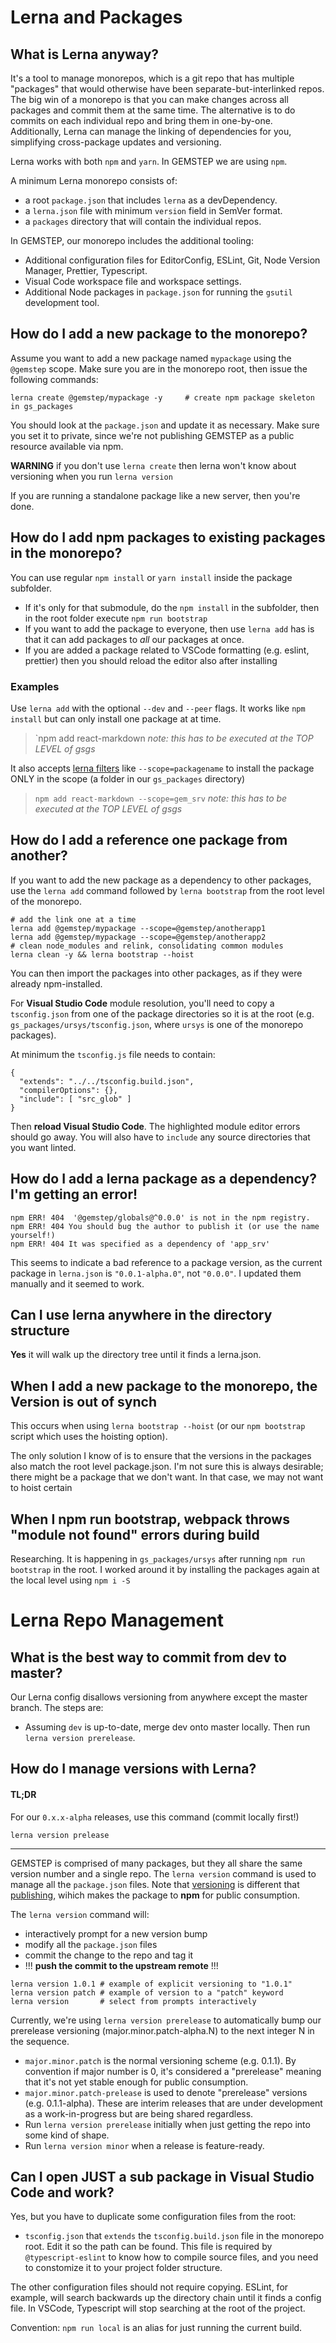 # Lerna and Packages

## What is Lerna anyway?

It's a tool to manage monorepos, which is a git repo that has multiple "packages" that would otherwise have been separate-but-interlinked repos. The big win of a monorepo is that you can make changes across all packages and commit them at the same time. The alternative is to do commits on each individual repo and bring them in one-by-one. Additionally, Lerna can manage the linking of dependencies for you, simplifying cross-package updates and versioning.

Lerna works with both `npm` and `yarn`. In GEMSTEP we are using `npm`. 

A minimum Lerna monorepo consists of:

* a root `package.json` that includes `lerna` as a devDependency. 
* a `lerna.json` file with minimum `version` field in SemVer format.
* a `packages` directory that will contain the individual repos.

In GEMSTEP, our monorepo includes the additional tooling:

* Additional configuration files for EditorConfig, ESLint, Git, Node Version Manager, Prettier, Typescript.
* Visual Code workspace file and workspace settings.
* Additional Node packages in `package.json` for running the `gsutil` development tool.

## How do I add a new package to the monorepo?

Assume you want to add a new package named `mypackage` using the `@gemstep` scope. Make sure you are in the monorepo root, then issue the following commands:

```
lerna create @gemstep/mypackage -y     # create npm package skeleton in gs_packages
```

You should look at the `package.json` and update it as necessary. Make sure you set it to private, since we're not publishing GEMSTEP as a public resource available via npm.

**WARNING** if you don't use `lerna create` then lerna won't know about versioning when you run `lerna version`

If you are running a standalone package like a new server, then you're done. 

## How do I add npm packages to existing packages in the monorepo?

You can use regular `npm install` or `yarn install` inside the package subfolder. 

* If it's only for that submodule, do the `npm install` in the subfolder, then in the root folder execute `npm run bootstrap`
* If you want to add the package to everyone, then use `lerna add` has is that it can add packages to *all* our packages at once.
* If you are added a package related to VSCode formatting (e.g. eslint, prettier) then you should reload the editor also after installing

### Examples

Use `lerna add` with the optional `--dev` and `--peer` flags. It works like `npm install` but can only install one package at at time. 

> `npm add react-markdown
> _note: this has to be executed at the TOP LEVEL of gsgs_

It also accepts [lerna filters](https://www.npmjs.com/package/@lerna/filter-options) like `--scope=packagename` to install the package ONLY in the scope (a folder in our `gs_packages` directory)

> `npm add react-markdown --scope=gem_srv`
> _note: this has to be executed at the TOP LEVEL of gsgs_

## How do I add a reference one package from another?

If you want to add the new package as a dependency to other packages, use the `lerna add` command followed by `lerna bootstrap` from the root level of the monorepo.

```
# add the link one at a time
lerna add @gemstep/mypackage --scope=@gemstep/anotherapp1
lerna add @gemstep/mypackage --scope=@gemstep/anotherapp2
# clean node_modules and relink, consolidating common modules
lerna clean -y && lerna bootstrap --hoist
```

You can then import the packages into other packages, as if they were already npm-installed. 

For **Visual Studio Code** module resolution, you'll need to copy a `tsconfig.json` from one of the package directories so it is at the root (e.g. `gs_packages/ursys/tsconfig.json`, where `ursys` is one of the monorepo packages). 

At minimum the `tsconfig.js` file needs to contain:

```
{
  "extends": "../../tsconfig.build.json",
  "compilerOptions": {},
  "include": [ "src_glob" ]
}
```

Then **reload Visual Studio Code**. The highlighted module editor errors should go away. You will also have to `include` any source directories that you want linted.

## How do I add a lerna package as a dependency? I'm getting an error!

```
npm ERR! 404  '@gemstep/globals@^0.0.0' is not in the npm registry.
npm ERR! 404 You should bug the author to publish it (or use the name yourself!)
npm ERR! 404 It was specified as a dependency of 'app_srv'
```

This seems to indicate a bad reference to a package version, as the current package in `lerna.json` is `"0.0.1-alpha.0"`, not `"0.0.0"`. I updated them manually and it seemed to work. 

##  Can I use lerna anywhere in the directory structure

**Yes** it will walk up the directory tree until it finds a lerna.json.

## When I add a new package to the monorepo, the Version is out of synch

This occurs when using `lerna bootstrap --hoist` (or our `npm bootstrap` script which uses the hoisting option). 

The only solution I know of is to ensure that the versions in the packages also match the root level package.json. I'm not sure this is always desirable; there might be a package that we don't want. In that case, we may not want to hoist certain 

## When I npm run bootstrap, webpack throws "module not found" errors during build

Researching. It is happening in `gs_packages/ursys` after running `npm run bootstrap` in the root. I worked around it by installing the packages again at the local level using `npm i -S` 



# Lerna Repo Management

## What is the best way to commit from dev to master?

Our Lerna config disallows versioning from anywhere except the master branch. The steps are:

* Assuming `dev` is up-to-date, merge dev onto master locally. Then run `lerna version prerelease`. 



## How do I manage versions with Lerna?

#### TL;DR

For our `0.x.x-alpha` releases, use this command (commit locally first!)

```
lerna version prelease
```

---

GEMSTEP is comprised of many packages, but they all share the same version number and a single repo. The `lerna version` command is used to manage all the `package.json` files.  Note that [versioning](https://github.com/lerna/lerna/tree/master/commands/version) is different that [publishing](https://github.com/lerna/lerna/tree/master/commands/publish), wihich makes the package to **npm** for public consumption.

The `lerna version` command will:

* interactively prompt for a new version bump
* modify all the `package.json` files
* commit the change to the repo and tag it
* !!! **push the commit to the upstream remote** !!!

```
lerna version 1.0.1 # example of explicit versioning to "1.0.1"
lerna version patch # example of version to a "patch" keyword
lerna version       # select from prompts interactively
```

Currently, we're using `lerna version prerelease` to automatically bump our prerelease versioning (major.minor.patch-alpha.N) to the next integer N in the sequence. 

* `major.minor.patch` is the normal versioning scheme (e.g. 0.1.1).  By convention if  major number is 0, it's considered a "prerelease" meaning that it's not yet stable enough for public consumption.
* `major.minor.patch-prelease` is used to denote "prerelease" versions (e.g. 0.1.1-alpha). These are interim releases that are under development as a work-in-progress but are being shared regardless. 
* Run `lerna version prerelease` initially when just getting the repo into some kind of shape. 
* Run `lerna version minor` when a release is feature-ready.



## Can I open JUST a sub package in Visual Studio Code and work?

Yes, but you have to duplicate some configuration files from the root:

* `tsconfig.json` that `extends` the `tsconfig.build.json` file in the monorepo root. Edit it so the path can be found. This file is required by `@typescript-eslint` to know how to compile source files, and you need to constomize it to your project folder structure.

The other configuration files should not require copying. ESLint, for example, will search backwards up the directory chain until it finds a config file. In VSCode, Typescript will stop searching at the root of the project.

Convention: `npm run local` is an alias for just running the current build. 

